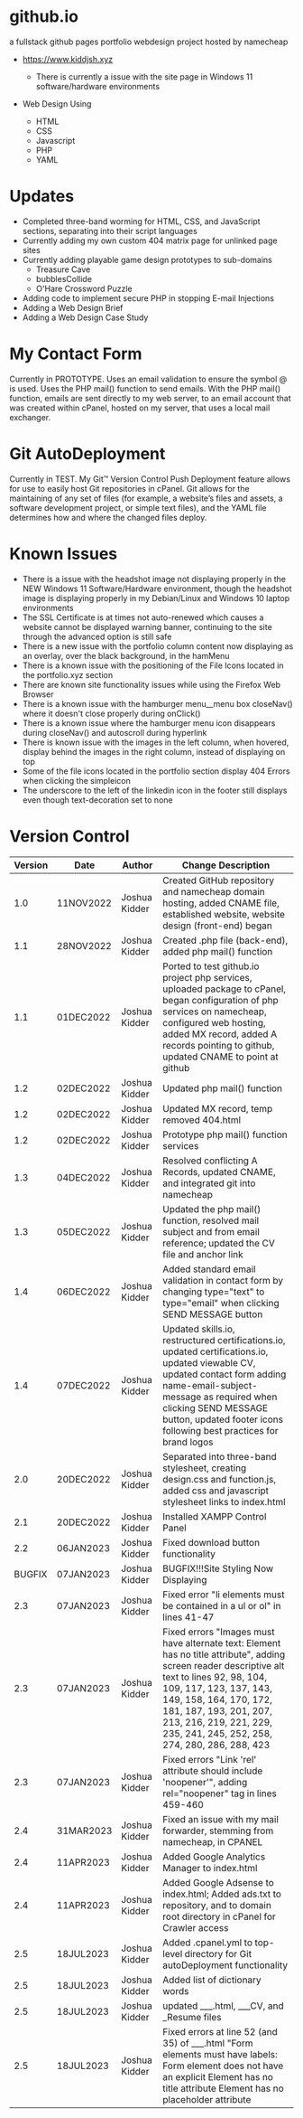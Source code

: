 # github.io
a fullstack github pages portfolio webdesign project hosted by namecheap
- https://www.kiddjsh.xyz
    - There is currently a issue with the site page in Windows 11 software/hardware environments

- Web Design Using
    - HTML
    - CSS
    - Javascript
    - PHP
    - YAML
# Updates
- Completed three-band worming for HTML, CSS, and JavaScript sections, separating into their script languages
- Currently adding my own custom 404 matrix page for unlinked page sites
- Currently adding playable game design prototypes to sub-domains
  - Treasure Cave
  - bubblesCollide
  - O'Hare Crossword Puzzle
- Adding code to implement secure PHP in stopping E-mail Injections
- Adding a Web Design Brief
- Adding a Web Design Case Study
# My Contact Form
Currently in PROTOTYPE. Uses an email validation to ensure the symbol @ is used. Uses the PHP mail() function to send emails. With the PHP mail() function, emails are sent directly to my web server, to an email account that was created within cPanel, hosted on my server, that uses a local mail exchanger.

# Git AutoDeployment
Currently in TEST. My Git™ Version Control Push Deployment feature allows for use to easily host Git repositories in cPanel. Git allows for the maintaining of any set of files (for example, a website’s files and assets, a software development project, or simple text files), and the YAML file determines how and where the changed files deploy.


# Known Issues
 - There is a issue with the headshot image not displaying properly in the NEW Windows 11 Software/Hardware environment, though the headshot image is displaying properly in my Debian/Linux and Windows 10 laptop environments
 - The SSL Certificate is at times not auto-renewed which causes a website cannot be displayed warning banner, continuing to the site through the advanced option is still safe
 - There is a new issue with the portfolio column content now displaying as an overlay, over the black background, in the hamMenu
 - There is a known issue with the positioning of the File Icons located in the portfolio.xyz section
 - There are known site functionality issues while using the Firefox Web Browser
 - There is a known issue with the hamburger menu__menu box closeNav() where it doesn't close properly during onClick()
 - There is a known issue where the hamburger menu icon disappears during closeNav() and autoscroll during hyperlink
 - There is known issue with the images in the left column, when hovered, display behind the images in the right
 column, instead of displaying on top
 - Some of the file icons located in the portfolio section display 404 Errors when clicking the simpleicon
 - The underscore to the left of the linkedin icon in the footer still displays even though text-decoration set to none

# Version Control

Version      | Date          | Author        | Change Description |
------------ | ------------- | ------------- | ------------------ |
1.0          | 11NOV2022  | Joshua Kidder | Created GitHub repository and namecheap domain hosting, added CNAME file, established website, website design (front-end) began
1.1          | 28NOV2022  | Joshua Kidder | Created .php file (back-end), added php mail() function
1.1          | 01DEC2022  | Joshua Kidder | Ported to test github.io project php services, uploaded package to cPanel, began configuration of php services on namecheap, configured web hosting, added MX record, added A records pointing to github, updated CNAME to point at github
1.2          | 02DEC2022  | Joshua Kidder | Updated php mail() function
1.2          | 02DEC2022  | Joshua Kidder | Updated MX record, temp removed 404.html
1.2          | 02DEC2022  | Joshua Kidder | Prototype php mail() function services
1.3          | 04DEC2022  | Joshua Kidder | Resolved conflicting A Records, updated CNAME, and integrated git into namecheap
1.3          | 05DEC2022  | Joshua Kidder | Updated the php mail() function, resolved mail subject and from email reference; updated the CV file and anchor link
1.4          | 06DEC2022  | Joshua Kidder | Added standard email validation in contact form by changing type="text" to type="email" when clicking SEND MESSAGE button
1.4          | 07DEC2022  | Joshua Kidder | Updated skills.io, restructured certifications.io, updated certifications.io, updated viewable CV, updated contact form adding name-email-subject-message as required when clicking SEND MESSAGE button, updated footer icons following best practices for brand logos
2.0          | 20DEC2022  | Joshua Kidder | Separated into three-band stylesheet, creating design.css and function.js, added css and javascript stylesheet links to index.html
2.1          | 20DEC2022  | Joshua Kidder | Installed XAMPP Control Panel
2.2          | 06JAN2023  | Joshua Kidder | Fixed download button functionality
BUGFIX       | 07JAN2023  | Joshua Kidder | BUGFIX!!!Site Styling Now Displaying
2.3          | 07JAN2023  | Joshua Kidder | Fixed error "li elements must be contained in a ul or ol" in lines 41-47
2.3          | 07JAN2023  | Joshua Kidder | Fixed errors "Images must have alternate text: Element has no title attribute", adding screen reader descriptive alt text to lines 92, 98, 104, 109, 117, 123, 137, 143, 149, 158, 164, 170, 172, 181, 187, 193, 201, 207, 213, 216, 219, 221, 229, 235, 241, 245, 252, 258, 274, 280, 286, 288, 423
2.3          | 07JAN2023  | Joshua Kidder | Fixed errors "Link 'rel' attribute should include 'noopener'", adding rel="noopener" tag in lines 459-460
2.4          | 31MAR2023  | Joshua Kidder | Fixed an issue with my mail forwarder, stemming from namecheap, in CPANEL
2.4          | 11APR2023  | Joshua Kidder | Added Google Analytics Manager to index.html
2.4          | 11APR2023  | Joshua Kidder | Added Google Adsense to index.html; Added ads.txt to repository, and to domain root directory in cPanel for Crawler access
2.5          | 18JUL2023  | Joshua Kidder | Added .cpanel.yml to top-level directory for Git autoDeployment functionality
2.5          | 18JUL2023  | Joshua Kidder | Added list of dictionary words 
2.5          | 18JUL2023  | Joshua Kidder | updated ___.html, ___CV, and _Resume files
2.5          | 18JUL2023  | Joshua Kidder | Fixed errors at line 52 (and 35) of ___.html "Form elements must have labels: Form element does not have an explicit <label> Element has no title attribute Element has no placeholder attribute
